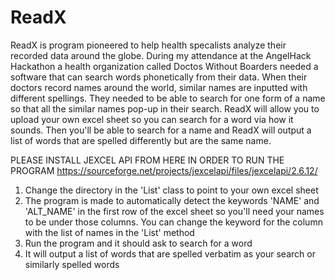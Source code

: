 # ReadX
ReadX is program pioneered to help health specalists analyze their recorded data around the globe. During my attendance at the AngelHack Hackathon a health organization called Doctos Without Boarders needed a software that can search words phonetically from their data. When their doctors record names around the world, similar names are inputted with different spellings. They needed to be able to search for one form of a name so that all the similar names pop-up in their search. ReadX will allow you to upload your own excel sheet so you can search for a word via how it sounds. Then you'll be able to search for a name and ReadX will output a list of words that are spelled differently but are the same name.  

PLEASE INSTALL JEXCEL API FROM HERE IN ORDER TO RUN THE PROGRAM
  https://sourceforge.net/projects/jexcelapi/files/jexcelapi/2.6.12/

1. Change the directory in the 'List' class to point to your own excel sheet
2. The program is made to automatically detect the keywords 'NAME' and 'ALT_NAME' in the first row of the excel sheet so you'll need your names to be under those columns. You can change the keyword for the column with the list of names in the 'List' method
3. Run the program and it should ask to search for a word
4. It will output a list of words that are spelled verbatim as your search or similarly spelled words
